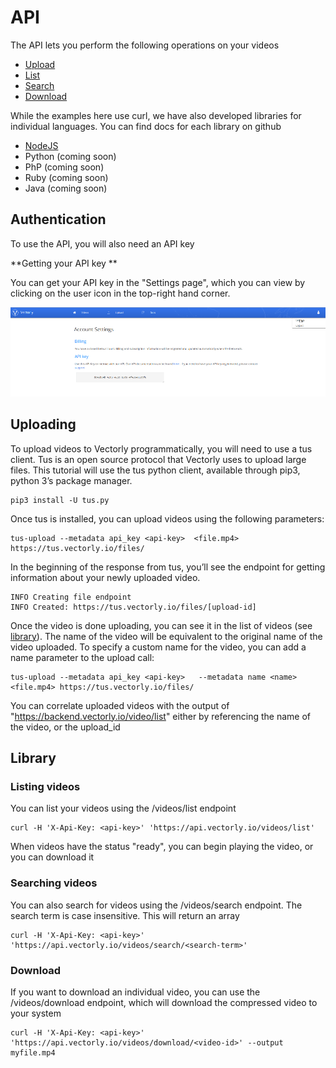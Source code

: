 # API 

The API lets you perform the following operations on your videos

* [Upload](#uploading)
* [List](#listing-videos)
* [Search](#searching-videos)
* [Download](#listing-videos)

While the examples here use curl, we have also developed libraries for individual languages. You can find docs for each library on github

* [NodeJS](https://github.com/Vectorly/node-client)
* Python (coming soon)
* PhP (coming soon)
* Ruby (coming soon)
* Java (coming soon)

## Authentication

To use the API, you will also need an API key
                
**Getting your API key ** 

You can get your API key in the "Settings page", which you can view by clicking on the user icon in the top-right hand corner. 

![APIkey](img/apikey.png) 


##  Uploading

To upload videos to Vectorly programmatically,  you will need to use a tus client. Tus is an open source protocol that Vectorly uses to upload large files. This tutorial will use the tus python client, available through pip3, python 3’s package manager.

    pip3 install -U tus.py
    
Once tus is installed, you can upload videos using the following parameters:

    tus-upload --metadata api_key <api-key>  <file.mp4> https://tus.vectorly.io/files/
    
   
In the beginning of the response from tus, you’ll see the endpoint for getting information about your newly uploaded video.

    INFO Creating file endpoint
    INFO Created: https://tus.vectorly.io/files/[upload-id]
        
Once the video is done uploading, you can see it in the list of videos (see [library](#library)). The name of the video will be equivalent to the original name of the video uploaded. To specify a custom name for the video, you can add a name parameter to the upload call:

    tus-upload --metadata api_key <api-key>   --metadata name <name>  <file.mp4> https://tus.vectorly.io/files/

You can correlate uploaded videos with the output of "https://backend.vectorly.io/video/list" either by referencing the name of the video, or the upload_id

## Library

### Listing videos

You can list your videos using the /videos/list endpoint

    curl -H 'X-Api-Key: <api-key>' 'https://api.vectorly.io/videos/list'

When videos have the status "ready", you can begin playing the video, or you can download it


### Searching videos


You can also search for videos using the /videos/search endpoint. The search term is case insensitive. This will return an array

    curl -H 'X-Api-Key: <api-key>' 'https://api.vectorly.io/videos/search/<search-term>'

### Download

If you want to download an individual video, you can use the /videos/download endpoint, which will download the compressed video to your system

    curl -H 'X-Api-Key: <api-key>' 'https://api.vectorly.io/videos/download/<video-id>' --output myfile.mp4
    
    
<script>
    window.intercomSettings = {
        app_id: "g1cpn78z"
    };
</script>
<script>(function(){var w=window;var ic=w.Intercom;if(typeof ic==="function"){ic('reattach_activator');ic('update',w.intercomSettings);}else{var d=document;var i=function(){i.c(arguments);};i.q=[];i.c=function(args){i.q.push(args);};w.Intercom=i;var l=function(){var s=d.createElement('script');s.type='text/javascript';s.async=true;s.src='https://widget.intercom.io/widget/g1cpn78z';var x=d.getElementsByTagName('script')[0];x.parentNode.insertBefore(s,x);};if(w.attachEvent){w.attachEvent('onload',l);}else{w.addEventListener('load',l,false);}}})();</script>
